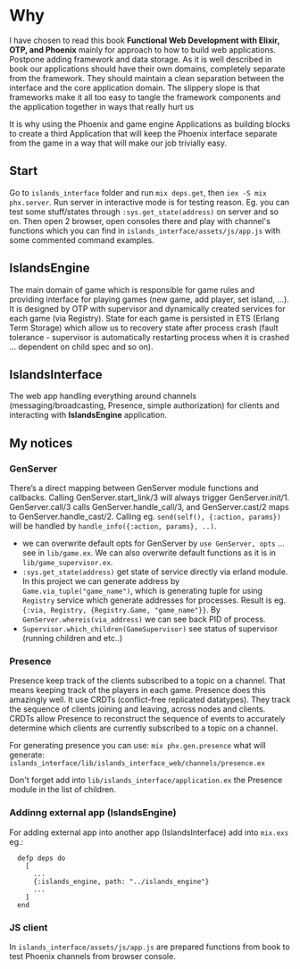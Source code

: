 # Why
I have chosen to read this book **Functional Web Development with Elixir, OTP, and Phoenix** mainly for approach to how to build web applications.
Postpone adding framework and data storage. As it is well described in book our applications should have their own domains,
completely separate from the framework. They should maintain a clean separation between the interface and the core application domain.
The slippery slope is that frameworks make it all too easy to tangle the framework components and the application together in ways that really hurt us

It is why using the Phoenix and game engine Applications as building blocks to create a third Application that
will keep the Phoenix interface separate from the game in a way that will make our job trivially easy.

## Start
Go to `islands_interface` folder and run `mix deps.get`, then `iex -S mix phx.server`. Run server in interactive mode is for testing reason. Eg. you
can test some stuff/states through `:sys.get_state(address)` on server and so on. Then open 2 browser, open consoles there
and play with channel's functions which you can find in `islands_interface/assets/js/app.js` with some commented command examples.

## IslandsEngine
The main domain of game which is responsible for game rules and providing interface for playing games (new game, add player, set island, ...).
It is designed by OTP with supervisor and dynamically created services for each game (via Registry). State for each game is persisted
in ETS (Erlang Term Storage) which allow us to recovery state after process crash (fault tolerance - supervisor is automatically restarting
process when it is crashed ... dependent on child spec and so on).

## IslandsInterface
The web app handling everything around channels (messaging/broadcasting, Presence, simple authorization) for clients and interacting with **IslandsEngine** application.

## My notices

### GenServer
There’s a direct mapping between GenServer module functions and callbacks. Calling GenServer.start_link/3 will always trigger GenServer.init/1. GenServer.call/3 calls GenServer.handle_call/3, and GenServer.cast/2 maps to GenServer.handle_cast/2.
Calling eg. `send(self(), {:action, params})` will be handled by `handle_info({:action, params}, ..)`.

- we can overwrite default opts for GenServer by `use GenServer, opts` ... see in `lib/game.ex`.
  We can also overwrite default functions as it is in `lib/game_supervisor.ex`.
- `:sys.get_state(address)` get state of service directly via erland module. In this project we can generate address by `Game.via_tuple("game_name")`, which
  is generating tuple for using `Registry` service which generate addresses for processes. Result is eg. `{:via, Registry, {Registry.Game, "game_name"}}`.
  By `GenServer.whereis(via_address)` we can see back PID of process.
- `Supervisor.which_children(GameSupervisor)` see status of supervisor (running children and etc..)

### Presence
Presence keep track of the clients subscribed to a topic on a channel.
That means keeping track of the players in each game. Presence does this amazingly well.
It use CRDTs (conflict-free replicated datatypes). They track the sequence of clients joining and leaving, across nodes and clients.
CRDTs allow Presence to reconstruct the sequence of events to accurately determine which clients are currently subscribed to a topic on a channel.

For generating presence you can use: `mix phx.gen.presence` what will generate: `islands_interface/lib/islands_interface_web/channels/presence.ex`

Don't forget add into `lib/islands_interface/application.ex` the Presence module in the list of children.

### Addinng external app (IslandsEngine)
For adding external app into another app (IslandsInterface) add into `mix.exs` eg.:
```
  defp deps do
    [
      ...
      {:islands_engine, path: "../islands_engine"}
      ...
    ]
  end
```

### JS client
In `islands_interface/assets/js/app.js` are prepared functions from book to test Phoenix channels from browser console.

